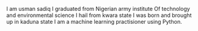 I am usman sadiq I graduated from Nigerian army institute
Of technology and environmental science I hail from kwara state
I was born and brought up in kaduna state I am a machine learning practisioner using
Python.
